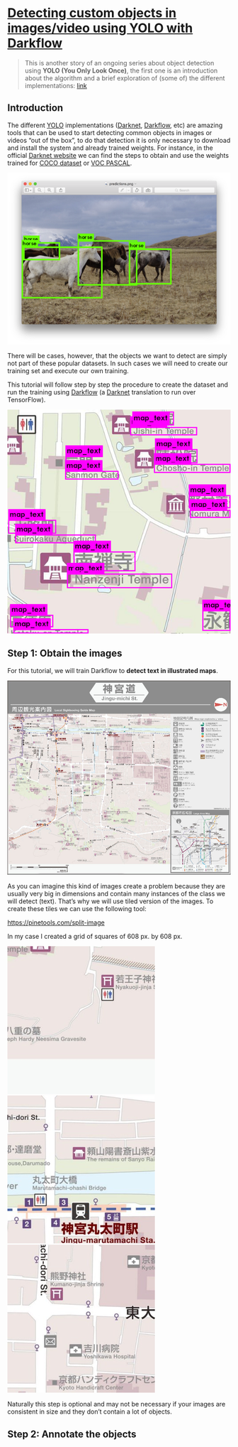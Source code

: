 # [Detecting custom objects in images/video using YOLO with Darkflow][source]

> This is another story of an ongoing series about object detection using **YOLO (You Only Look Once)**, the first one is an introduction about the algorithm and a brief exploration of (some of) the different implementations: [link][2]

## Introduction

The different [YOLO][1] implementations ([Darknet][Darknet], [Darkflow][Darkflow], etc) are amazing tools that can be used to start detecting common objects in images or videos “out of the box”, to do that detection it is only necessary to download and install the system and already trained weights. For instance, in the official [Darknet website][1] we can find the steps to obtain and use the weights trained for [COCO dataset][3] or [VOC PASCAL][4].

![img-1]

There will be cases, however, that the objects we want to detect are simply not part of these popular datasets. In such cases we will need to create our training set and execute our own training.

This tutorial will follow step by step the procedure to create the dataset and run the training using [Darkflow][Darkflow] (a [Darknet][1] translation to run over TensorFlow).

![img-2]

## Step 1: Obtain the images

For this tutorial, we will train Darkflow to **detect text in illustrated maps**.

![img-3]

As you can imagine this kind of images create a problem because they are usually very big in dimensions and contain many instances of the class we will detect (text). That’s why we will use tiled version of the images. To create these tiles we can use the following tool:

https://pinetools.com/split-image

In my case I created a grid of squares of 608 px. by 608 px.

![img-5]
![img-4]
![img-6]

Naturally this step is optional and may not be necessary if your images are consistent in size and they don’t contain a lot of objects.

## Step 2: Annotate the objects



[source]: https://medium.com/coinmonks/detecting-custom-objects-in-images-video-using-yolo-with-darkflow-1ff119fa002f
[1]: https://pjreddie.com/darknet/yolo/
[2]: https://medium.com/@monocasero/object-detection-with-yolo-implementations-and-how-to-use-them-5da928356035
[3]: http://cocodataset.org/#home
[4]: http://host.robots.ox.ac.uk/pascal/VOC/
[Darknet]: https://pjreddie.com/darknet/
[Darkflow]: https://github.com/thtrieu/darkflow

[img-1]: img/1_0sW72yu16QEPEqkGW3iRFw.png (You can download the weights and start detecting horses 🐎)
[img-2]: img/1_25YT3gx25x5z5qOkVHIEgg.png (Real example of a trained YOLO network to detect text in maps
)
[img-3]: img/1_DxXWi3PrFo03U0tqi7MeBQ.jpeg (Property of Kyoto City Tourism Office
)

[img-4]: img/1_e5XNsrIrtasReC-jWiInSg.jpeg (Some instances of the resultant tiles
)

[img-5]:img/1_4kDM2vUbylgIAklMcQHkvQ.jpeg
[img-6]:img/1_jbkmUo8LKK9wNYUKl7yaXQ.jpeg